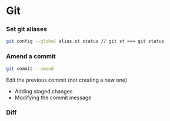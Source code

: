 # Git

### Set git aliases

```bash
git config --global alias.st status // git st === git status
```

### Amend a commit 

```bash
git commit --amend
```

Edit the previous commit (not creating a new one)
-	Adding staged changes
-	Modifying the commit message

### Diff